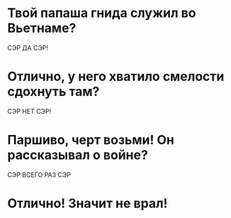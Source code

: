 # Твой папаша гнида служил во Вьетнаме?
СЭР ДА СЭР!
# Отлично, у него хватило смелости сдохнуть там?
СЭР НЕТ СЭР!
# Паршиво, черт возьми! Он рассказывал о войне?
СЭР ВСЕГО РАЗ СЭР
# Отлично! Значит не врал!
